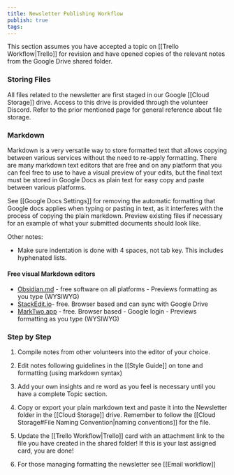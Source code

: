 ```yaml
---
title: Newsletter Publishing Workflow
publish: true
tags:
---
```




This section assumes you have accepted a topic on [[Trello Workflow|Trello]] for revision and have opened copies of the relevant notes from the Google Drive shared folder. 
### Storing Files

All files related to the newsletter are first staged in our Google [[Cloud Storage]] drive. Access to this drive is provided through the volunteer Discord. Refer to the prior mentioned page for general reference about file storage.

### Markdown

Markdown is a very versatile way to store formatted text that allows copying between various services without the need to re-apply formatting. There are many markdown text editors that are free and on any platform that you can feel free to use to have a visual preview of your edits, but the final text must be stored in Google Docs as plain text for easy copy and paste between various platforms.


See [[Google Docs Settings]] for removing the automatic formatting that Google docs applies when typing or pasting in text, as it interferes with the process of copying the plain markdown. Preview existing files if necessary for an example of what your submitted documents should look like.


Other notes:
- Make sure indentation is done with 4 spaces, not tab key. This includes hyphenated lists.

#### Free visual Markdown editors

- [Obsidian.md](https://Obsidian.md) - free software on all platforms - Previews formatting as you type (WYSIWYG)
- [StackEdit.io](https://StackEdit.io )- free. Browser based and can sync with Google Drive
- [MarkTwo.app](https://Marktwo.app) - free. Browser based - Google login - Previews formatting as you type (WYSIWYG)

### Step by Step


1. Compile notes from other volunteers into the editor of your choice.
2. Edit notes following guidelines in the [[Style Guide]] on tone and formatting (using markdown syntax)
3. Add your own insights and re word as you feel is necessary until you have a complete Topic section.
4. Copy or export your plain markdown text and paste it into the Newsletter folder in the [[Cloud Storage]] drive. Remember to follow the [[Cloud Storage#File Naming Convention|naming conventions]] for the file.
5. Update the [[Trello Workflow|Trello]] card with an attachment link to the file you have created in the shared folder! If this is your last assigned card, you are done!

1. For those managing formatting the newsletter see [[Email workflow]] 